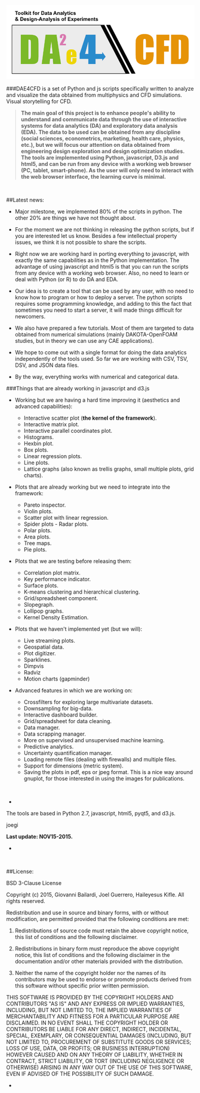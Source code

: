 <!--# DAE4CFD-->

![](./daelogo.png)


###DAE4CFD is a set of Python and js scripts specifically written to analyze and visualize the data obtained from multiphysics and CFD simulations. Visual storytelling for CFD.

> **The main goal of this project is to enhance people's ability to understand and communicate data through the use of interactive systems for data analytics (DA) and exploratory data analysis (EDA). The data to be used can be obtained from any discipline (social sciences, econometrics, marketing, health care, physics, etc.), but we will focus our attention on data obtained from engineering design exploration and design optimization studies. The tools are implemented using Python, javascript, D3.js and html5, and can be run from any device with a working web browser (PC, tablet, smart-phone). As the user will only need to interact with the web browser interface, the learning curve is minimal.**

<!--We aim at studying the perceptual, cognitive and social factors affecting data analysis in order to improve the efficiency at which expert analysts work, and to lower barriers for non-experts.-->

&nbsp;
&nbsp;

##Latest news:

* Major milestone, we implemented 80% of the scripts in python. The other 20% are things we have not thought about.

* For the moment we are not thinking in releasing the python scripts, but if you are interested let us know.  Besides a few intellectual property issues, we think it is not possible to share the scripts.

* Right now we are working hard in porting everything to javascript, with exactly the same capabilities as in the Python implementation. The advantage of using javascript and html5 is that you can run the scripts from any device with a working web browser. Also, no need to learn or deal with Python (or R) to do DA and EDA.

* Our idea is to create a tool that can be used by any user, with no need to know how to program or how to deploy a server. The python scripts requires some programming knowledge, and adding to this the fact that sometimes you need to start a server, it will made things difficult for newcomers.

* We also have prepared a few tutorials. Most of them are targeted to data obtained from numerical simulations (mainly DAKOTA-OpenFOAM studies, but in theory we can use any CAE applications).  

* We hope to come out with a single format for doing the data analytics independently of the tools used.  So far we are working with CSV, TSV, DSV, and JSON data files. 

* By the way, everything works with numerical and categorical data.


###Things that are already working in javascript and d3.js

* Working but we are having a hard time improving it (aesthetics and advanced capabilities):

	* Interactive scatter plot (**the kernel of the framework**).
	* Interactive matrix plot.
	* Interactive parallel coordinates plot.
	* Histograms.
  	* Hexbin plot.
  	* Box plots.
	* Linear regression plots.
	* Line plots.
	* Lattice graphs (also known as trellis graphs, small multiple plots, grid charts).
	  
* Plots that are already working but we need to integrate into the framework:

  	* Pareto inspector.
  	* Violin plots.
  	* Scatter plot with linear regression.
  	* Spider plots - Radar plots.
  	* Polar plots.
  	* Area plots.
  	* Tree maps.
  	* Pie plots.


* Plots that we are testing before releasing them:

  	* Correlation plot matrix.
  	* Key performance indicator.
  	* Surface plots.
  	* K-means clustering and hierarchical clustering.
  	* Grid/spreadsheet component.
  	* Slopegraph.
  	* Lollipop graphs.
  	* Kernel Density Estimation.

* Plots that we haven't implemented yet (but we will):

  	* Live streaming plots.
  	* Geospatial data.
  	* Plot digitizer.
  	* Sparklines.
  	* Dimpvis
  	* Radviz
  	* Motion charts (gapminder)

* Advanced features in which we are working on:
	* Crossfilters for exploring large multivariate datasets.
	* Downsampling for big-data.
	* Interactive dashboard builder.
	* Grid/spreadsheet for data cleaning.
	* Data manager.
	* Data scrapping manager.
	* More on supervised and unsupervised machine learning.
	* Predictive analytics.
	* Uncertainty quantification manager.
	* Loading remote files (dealing with firewalls) and multiple files.
	* Support for dimensions (metric system).
	* Saving the plots in pdf, eps or jpeg format.  This is a nice way around gnuplot, for those interested in using the images for publications.

<!--sport analytics manager
business intelligence managar
tematic managers-->

&nbsp;
&nbsp;


-

The tools are based in Python 2.7, javascript, html5, pyqt5, and d3.js.

joegi

**Last update: NOV15-2015.**

-
&nbsp;
&nbsp;


##License:

BSD 3-Clause License

Copyright (c) 2015, Giovanni Bailardi, Joel Guerrero, Haileyesus Kifle.
All rights reserved.

Redistribution and use in source and binary forms, with or without modification, are permitted provided that the following conditions are met:

1. Redistributions of source code must retain the above copyright notice, this list of conditions and the following disclaimer.

2. Redistributions in binary form must reproduce the above copyright notice, this list of conditions and the following disclaimer in the documentation and/or other materials provided with the distribution.

3. Neither the name of the copyright holder nor the names of its contributors may be used to endorse or promote products derived from this software without specific prior written permission.

THIS SOFTWARE IS PROVIDED BY THE COPYRIGHT HOLDERS AND CONTRIBUTORS "AS IS" AND ANY EXPRESS OR IMPLIED WARRANTIES, INCLUDING, BUT NOT LIMITED TO, THE IMPLIED WARRANTIES OF MERCHANTABILITY AND FITNESS FOR A PARTICULAR PURPOSE ARE DISCLAIMED. IN NO EVENT SHALL THE COPYRIGHT HOLDER OR CONTRIBUTORS BE LIABLE FOR ANY DIRECT, INDIRECT, INCIDENTAL, SPECIAL, EXEMPLARY, OR CONSEQUENTIAL DAMAGES (INCLUDING, BUT NOT LIMITED TO, PROCUREMENT OF SUBSTITUTE GOODS OR SERVICES; LOSS OF USE, DATA, OR PROFITS; OR BUSINESS INTERRUPTION) HOWEVER CAUSED AND ON ANY THEORY OF LIABILITY, WHETHER IN CONTRACT, STRICT LIABILITY, OR TORT (INCLUDING NEGLIGENCE OR OTHERWISE) ARISING IN ANY WAY OUT OF THE USE OF THIS SOFTWARE, EVEN IF ADVISED OF THE POSSIBILITY OF SUCH DAMAGE.

-




